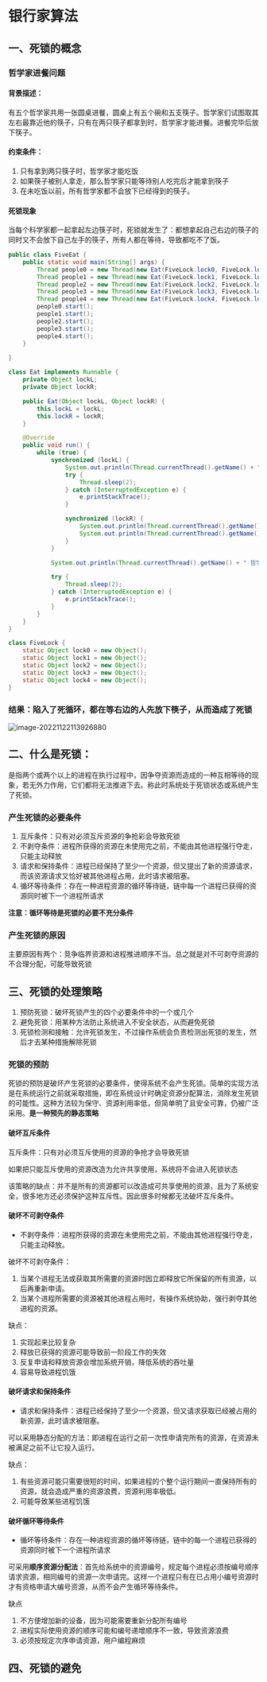 # 银行家算法

## 一、死锁的概念

### 哲学家进餐问题

#### 背景描述：

有五个哲学家共用一张圆桌进餐，圆桌上有五个碗和五支筷子。哲学家们试图取其左右最靠近他的筷子，只有在两只筷子都拿到时，哲学家才能进餐。进餐完毕后放下筷子。

#### 约束条件：

1. 只有拿到两只筷子时，哲学家才能吃饭
2. 如果筷子被别人拿走，那么哲学家只能等待别人吃完后才能拿到筷子
3. 在未吃饭以前，所有哲学家都不会放下已经得到的筷子。

#### 死锁现象

当每个科学家都一起拿起左边筷子时，死锁就发生了：都想拿起自己右边的筷子的同时又不会放下自己左手的筷子，所有人都在等待，导致都吃不了饭。

``` java
public class FiveEat {
    public static void main(String[] args) {
        Thread people0 = new Thread(new Eat(FiveLock.lock0, FiveLock.lock1), "哲学家0");
        Thread people1 = new Thread(new Eat(FiveLock.lock1, FiveLock.lock2), "哲学家1");
        Thread people2 = new Thread(new Eat(FiveLock.lock2, FiveLock.lock3), "哲学家2");
        Thread people3 = new Thread(new Eat(FiveLock.lock3, FiveLock.lock4), "哲学家3");
        Thread people4 = new Thread(new Eat(FiveLock.lock4, FiveLock.lock0), "哲学家4");
        people0.start();
        people1.start();
        people2.start();
        people3.start();
        people4.start();
    }

}

class Eat implements Runnable {
    private Object lockL;
    private Object lockR;

    public Eat(Object lockL, Object lockR) {
        this.lockL = lockL;
        this.lockR = lockR;
    }

    @Override
    public void run() {
        while (true) {
            synchronized (lockL) {
                System.out.println(Thread.currentThread().getName() + " 我拿到了左边的筷子");
                try {
                    Thread.sleep(2);
                } catch (InterruptedException e) {
                    e.printStackTrace();
                }

                synchronized (lockR) {
                    System.out.println(Thread.currentThread().getName() + " 我拿到了右边的筷子");
                    System.out.println(Thread.currentThread().getName() + " 我开始吃饭了");
                }
            }

            System.out.println(Thread.currentThread().getName() + " 哲学家放下了手中的筷子");

            try {
                Thread.sleep(2);
            } catch (InterruptedException e) {
                e.printStackTrace();
            }
        }
    }
}

class FiveLock {
    static Object lock0 = new Object();
    static Object lock1 = new Object();
    static Object lock2 = new Object();
    static Object lock3 = new Object();
    static Object lock4 = new Object();
}
```

### 结果：陷入了死循环，都在等右边的人先放下筷子，从而造成了死锁

![image-20221122113926880](C:\Users\Administrator\AppData\Roaming\Typora\typora-user-images\image-20221122113926880.png)

## 二、什么是死锁：

是指两个或两个以上的进程在执行过程中，因争夺资源而造成的一种互相等待的现象，若无外力作用，它们都将无法推进下去。称此时系统处于死锁状态或系统产生了死锁。

### 产生死锁的必要条件

1. 互斥条件：只有对必须互斥资源的争抢彩会导致死锁
2. 不剥夺条件：进程所获得的资源在未使用完之前，不能由其他进程强行夺走，只能主动释放
3. 请求和保持条件：进程已经保持了至少一个资源，但又提出了新的资源请求，而该资源请求又恰好被其他进程占用，此时请求被阻塞。
4. 循环等待条件：存在一种进程资源的循环等待链，链中每一个进程已获得的资源同时被下一个进程所请求

**注意：循环等待是死锁的必要不充分条件**

### 产生死锁的原因

主要原因有两个：竞争临界资源和进程推进顺序不当。总之就是对不可剥夺资源的不合理分配，可能导致死锁

## 三、死锁的处理策略

1. 预防死锁：破坏死锁产生的四个必要条件中的一个或几个
2. 避免死锁：用某种方法防止系统进入不安全状态，从而避免死锁
3. 死锁检测和接触：允许死锁发生，不过操作系统会负责检测出死锁的发生，然后才去某种措施解除死锁

### 死锁的预防

死锁的预防是破坏产生死锁的必要条件，使得系统不会产生死锁。简单的实现方法是在系统运行之前就采取措施，即在系统设计时确定资源分配算法，消除发生死锁的可能性。这种方法较为保守、资源利用率低，但简单明了且安全可靠，仍被广泛采用。**是一种预先的静态策略**

#### 破坏互斥条件

互斥条件：只有对必须互斥使用的资源的争抢才会导致死锁

如果把只能互斥使用的资源改造为允许共享使用，系统将不会进入死锁状态

该策略的缺点：并不是所有的资源都可以改造成可共享使用的资源，且为了系统安全，很多地方还必须保护这种互斥性。因此很多时候都无法破坏互斥条件。

#### 破坏不可剥夺条件

* 不剥夺条件：进程所获得的资源在未使用完之前，不能由其他进程强行夺走，只能主动释放。

破坏不可剥夺条件：

1. 当某个进程无法或获取其所需要的资源时因立即释放它所保留的所有资源，以后再重新申请。
2. 当某个进程所需要的资源被其他进程占用时，有操作系统协助，强行剥夺其他进程的资源。

缺点：

1. 实现起来比较复杂
2. 释放已获得的资源可能导致前一阶段工作的失效
3. 反复申请和释放资源会增加系统开销，降低系统的吞吐量
4. 容易导致进程饥饿

#### 破坏请求和保持条件

* 请求和保持条件：进程已经保持了至少一个资源，但又请求获取已经被占用的新资源，此时请求被阻塞。

可以采用静态分配的方法：即进程在运行之前一次性申请完所有的资源，在资源未被满足之前不让它投入运行。

缺点：

1. 有些资源可能只需要很短的时间，如果进程的个整个运行期间一直保持所有的资源，就会造成严重的资源浪费，资源利用率极低。
2. 可能导致某些进程饥饿

#### 破坏循环等待条件

* 循坏等待条件：存在一种进程资源的循坏等待链，链中的每一个进程已获得的资源同时被下一个进程所请求

可采用**顺序资源分配法**：首先给系统中的资源编号，规定每个进程必须按编号顺序请求资源，相同编号的资源一次申请完。这样一个进程只有在已占用小编号资源时才有资格申请大编号资源，从而不会产生循环等待条件。

缺点

1. 不方便增加新的设备，因为可能需要重新分配所有编号
2. 进程实际使用资源的顺序可能和编号递增顺序不一致，导致资源浪费
3. 必须按规定次序申请资源，用户编程麻烦

## 四、死锁的避免

